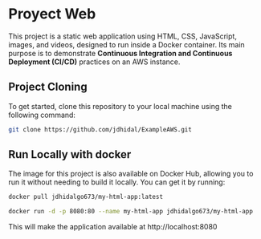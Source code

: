 # Proyect Web

This project is a static web application using HTML, CSS, JavaScript, images, and videos, designed to run inside a Docker container. Its main purpose is to demonstrate **Continuous Integration and Continuous Deployment (CI/CD)** practices on an AWS instance.

## Project Cloning

To get started, clone this repository to your local machine using the following command:

```bash
git clone https://github.com/jdhidal/ExampleAWS.git
```

## Run Locally with docker

The image for this project is also available on Docker Hub, allowing you to run it without needing to build it locally. You can get it by running:

```bash
docker pull jdhidalgo673/my-html-app:latest
```

```bash
docker run -d -p 8080:80 --name my-html-app jdhidalgo673/my-html-app
```
This will make the application available at http://localhost:8080
